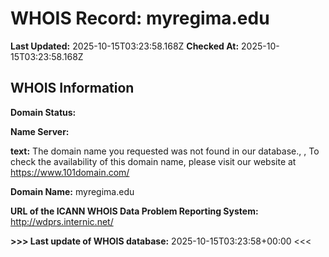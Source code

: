 # WHOIS Record: myregima.edu

**Last Updated:** 2025-10-15T03:23:58.168Z
**Checked At:** 2025-10-15T03:23:58.168Z

## WHOIS Information

**Domain Status:** 

**Name Server:** 

**text:** The domain name you requested was not found in our database., , To check the availability of this domain name, please visit our website at https://www.101domain.com/

**Domain Name:** myregima.edu

**URL of the ICANN WHOIS Data Problem Reporting System:** http://wdprs.internic.net/

**>>> Last update of WHOIS database:** 2025-10-15T03:23:58+00:00 <<<

